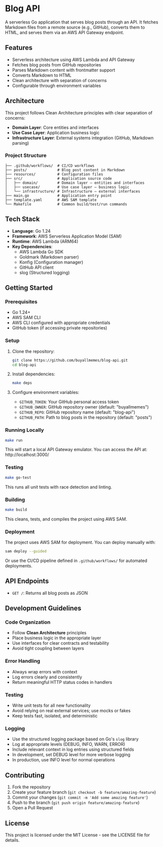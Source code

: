 # Blog API

A serverless Go application that serves blog posts through an API. It fetches Markdown files from a remote source (e.g.,
GitHub), converts them to HTML, and serves them via an AWS API Gateway endpoint.

## Features

- Serverless architecture using AWS Lambda and API Gateway
- Fetches blog posts from GitHub repositories
- Parses Markdown content with frontmatter support
- Converts Markdown to HTML
- Clean architecture with separation of concerns
- Configurable through environment variables

## Architecture

This project follows Clean Architecture principles with clear separation of concerns:

- **Domain Layer**: Core entities and interfaces
- **Use Case Layer**: Application business logic
- **Infrastructure Layer**: External systems integration (GitHub, Markdown parsing)

### Project Structure

```
├── .github/workflows/  # CI/CD workflows
├── posts/              # Blog post content in Markdown
├── resources/          # Configuration files
├── src/                # Application source code
│   ├── domain/         # Domain layer – entities and interfaces
│   ├── usecase/        # Use case layer – business logic
│   └── infrastructure/ # Infrastructure – external interfaces
├── main.go             # Application entry point
├── template.yaml       # AWS SAM template
└── Makefile            # Common build/test/run commands
```

## Tech Stack

- **Language**: Go 1.24
- **Framework**: AWS Serverless Application Model (SAM)
- **Runtime**: AWS Lambda (ARM64)
- **Key Dependencies**:
    - AWS Lambda Go SDK
    - Goldmark (Markdown parser)
    - Konfig (Configuration manager)
    - GitHub API client
    - slog (Structured logging)

## Getting Started

### Prerequisites

- Go 1.24+
- AWS SAM CLI
- AWS CLI configured with appropriate credentials
- GitHub token (if accessing private repositories)

### Setup

1. Clone the repository:
   ```bash
   git clone https://github.com/buyallmemes/blog-api.git
   cd blog-api
   ```

2. Install dependencies:
   ```bash
   make deps
   ```

3. Configure environment variables:
    - `GITHUB_TOKEN`: Your GitHub personal access token
    - `GITHUB_OWNER`: GitHub repository owner (default: "buyallmemes")
    - `GITHUB_REPO`: GitHub repository name (default: "blog-api")
    - `GITHUB_PATH`: Path to blog posts in the repository (default: "posts")

### Running Locally

```bash
make run
```

This will start a local API Gateway emulator. You can access the API at: http://localhost:3000/

### Testing

```bash
make go-test
```

This runs all unit tests with race detection and linting.

### Building

```bash
make build
```

This cleans, tests, and compiles the project using AWS SAM.

### Deployment

The project uses AWS SAM for deployment. You can deploy manually with:

```bash
sam deploy --guided
```

Or use the CI/CD pipeline defined in `.github/workflows/` for automated deployments.

## API Endpoints

- `GET /`: Returns all blog posts as JSON

## Development Guidelines

### Code Organization

- Follow **Clean Architecture** principles
- Place business logic in the appropriate layer
- Use interfaces for clear contracts and testability
- Avoid tight coupling between layers

### Error Handling

- Always wrap errors with context
- Log errors clearly and consistently
- Return meaningful HTTP status codes in handlers

### Testing

- Write unit tests for all new functionality
- Avoid relying on real external services; use mocks or fakes
- Keep tests fast, isolated, and deterministic

### Logging

- Use the structured logging package based on Go's `slog` library
- Log at appropriate levels (DEBUG, INFO, WARN, ERROR)
- Include relevant context in log entries using structured fields
- In development, set DEBUG level for more verbose logging
- In production, use INFO level for normal operations

## Contributing

1. Fork the repository
2. Create your feature branch (`git checkout -b feature/amazing-feature`)
3. Commit your changes (`git commit -m 'Add some amazing feature'`)
4. Push to the branch (`git push origin feature/amazing-feature`)
5. Open a Pull Request

## License

This project is licensed under the MIT License - see the LICENSE file for details.

